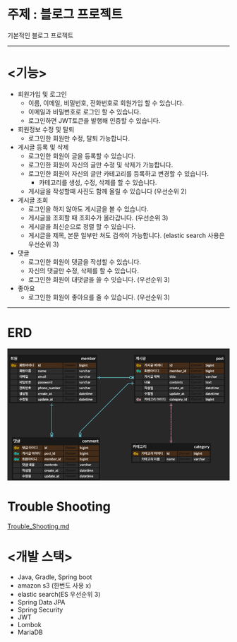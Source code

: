# 주제 : 블로그 프로젝트
기본적인 블로그 프로젝트

---

# <기능>

- 회원가입 및 로그인
  - 이름, 이메일, 비밀번호, 전화번호로 회원가입 할 수 있습니다.
  - 이메일과 비밀번호로 로그인 할 수 있습니다.
  - 로그인하면 JWT토큰을 발행해 인증할 수 있습니다.
- 회원정보 수정 및 탈퇴
  - 로그인한 회원만 수정, 탈퇴 가능합니다.
- 게시글 등록 및 삭제
  - 로그인한 회원이 글을 등록할 수 있습니다.
  - 로그인한 회원이 자신의 글만 수정 및 삭제가 가능합니다.
  - 로그인한 회원이 자신의 글만 카테고리를 등록하고 변경할 수 있습니다.
    - 카테고리를 생성, 수정, 삭제를 할 수 있습니다.
  - 게시글을 작성할때 사진도 함께 올릴 수 있습니다 (우선순위 2)
- 게시글 조회
  - 로그인을 하지 않아도 게시글을 볼 수 있습니다.
  - 게시글을 조회할 때 조회수가 올라갑니다. (우선순위 3)
  - 게시글을 최신순으로 정렬 할 수 있습니다.
  - 게시글을 제목, 본문 일부만 쳐도 검색이 가능합니다. (elastic search 사용은 우선순위 3)
- 댓글
  - 로그인한 회원이 댓글을 작성할 수 있습니다.
  - 자신의 댓글만 수정, 삭제를 할 수 있습니다.
  - 로그인한 회원이 대댓글을 쓸 수 잇습니다. (우선순위 3)
- 좋아요
  - 로그인한 회원이 좋아요를 줄 수 있습니다. (우선순위 3)
  
---
# ERD
![BlogProject.png](doc%2Fimg%2FBlogProject.png)

# Trouble Shooting

[Trouble_Shooting.md](doc/Trouble_Shooting.md)

# <개발 스택>
- Java, Gradle, Spring boot
- amazon s3 (한번도 사용 x)
- elastic search(ES 우선순위 3)
- Spring Data JPA
- Spring Security
- JWT
- Lombok
- MariaDB
